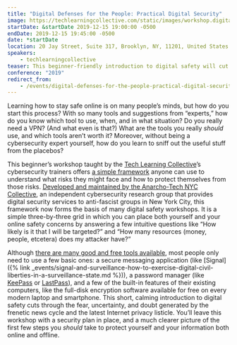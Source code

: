 ```yaml
---
title: "Digital Defenses for the People: Practical Digital Security"
image: https://techlearningcollective.com/static/images/workshop.digital-defenses-for-the-people-practical-digital-security.rectangle.png
startDate: &startDate 2019-12-15 19:00:00 -0500
endDate: 2019-12-15 19:45:00 -0500
date: *startDate
location: 20 Jay Street, Suite 317, Brooklyn, NY, 11201, United States
speakers:
    - techlearningcollective
teaser: This beginner-friendly introduction to digital safety will cut through the fear, uncertainty, and doubt generated by the frenetic news cycle and the latest Internet privacy listicle. Level-up your online privacy prowess with this chance to ask the Tech Learning Collective&rsquo;s cybersecurity trainers your most pressing online privacy and digital security questions.
conference: "2019"
redirect_from:
    - /events/digital-defenses-for-the-people-practical-digital-security
---
```


Learning how to stay safe online is on many people&rsquo;s minds, but how do you start this process? With so many tools and suggestions from &ldquo;experts,&rdquo; how do you know which tool to use, when, and in what situation? Do you really need a VPN? (And what even is that?) What are the tools you really *should* use, and which tools aren&rsquo;t worth it? Moreover, without being a cybersecurity expert yourself, how do you learn to sniff out the useful stuff from the placebos?

This beginner&rsquo;s workshop taught by the [Tech Learning Collective](https://techlearningcollective.com/)&rsquo;s cybersecurity trainers offers [a simple framework](https://techlearningcollective.com/about/persona-matrix/) anyone can use to understand what risks they might face and how to protect themselves from those risks. [Developed and maintained by the Anarcho-Tech NYC Collective](https://github.com/AnarchoTechNYC/meta/wiki/Persona-based-training-matrix), an independent cybersecurity research group that provides digital security services to anti-fascist groups in New York City, this framework now forms the basis of many digital safety workshops. It is a simple three-by-three grid in which you can place both yourself and your online safety concerns by answering a few intuitive questions like &ldquo;How likely is it that I will be targeted?&rdquo; and &ldquo;How many resources (money, people, etcetera) does my attacker have?&rdquo;

Although [there are many good and free tools available](https://prism-break.org/en/), most people only need to use a few basic ones: a secure messaging application (like [Signal]({% link _events/signal-and-surveillance-how-to-exercise-digital-civil-liberties-in-a-surveillance-state.md %})), a password manager (like [KeePass](https://keepass.info/) or [LastPass](https://lastpass.com/)), and a few of the built-in features of their existing computers, like the full-disk encryption software available for free on every modern laptop and smartphone. This short, calming introduction to digital safety cuts through the fear, uncertainty, and doubt generated by the frenetic news cycle and the latest Internet privacy listicle. You&rsquo;ll leave this workshop with a security plan in place, and a much clearer picture of the first few steps you *should* take to protect yourself and your information both online and offline.

